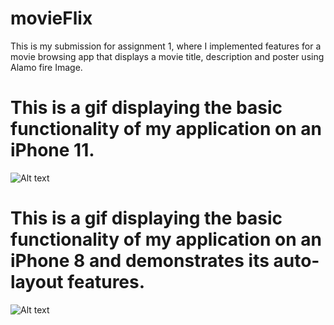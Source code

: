 # movieFlix
This is my submission for assignment 1, where I implemented features for a movie browsing app that displays a movie title, description and poster using Alamo fire Image.

# This is a gif displaying the basic functionality of my application on an iPhone 11.

![Alt text](https://giphy.com/gifs/twszHN1JqR12DgO9MZ)

# This is a gif displaying the basic functionality of my application on an iPhone 8 and demonstrates its auto-layout features.

![Alt text](https://giphy.com/gifs/zDzeyq6EyhxangLojw)
